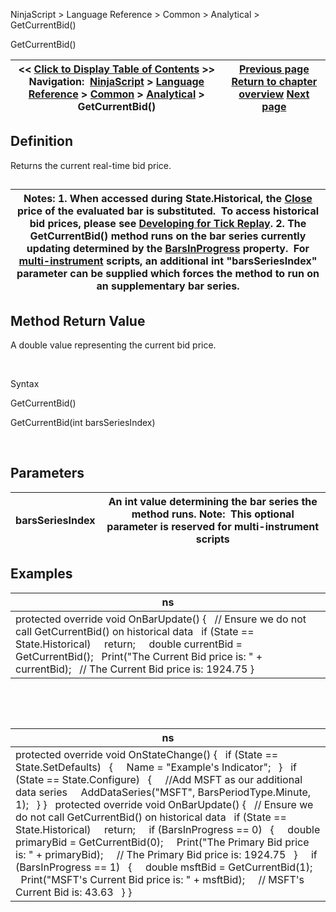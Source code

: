 ﻿


NinjaScript \> Language Reference \> Common \> Analytical \> GetCurrentBid()






















GetCurrentBid()







| \<\< [Click to Display Table of Contents](getcurrentbid.md) \>\> **Navigation:**     [NinjaScript](ninjascript-1.md) \> [Language Reference](language_reference_wip-1.md) \> [Common](common-1.md) \> [Analytical](market_data-1.md) \> GetCurrentBid() | [Previous page](getcurrentaskvolume-1.md) [Return to chapter overview](market_data-1.md) [Next page](getcurrentbidvolume-1.md) |
| --- | --- |











## Definition


Returns the current real\-time bid price.


## 




| Notes:  1\. When accessed during State.Historical, the [Close](close-1.md) price of the evaluated bar is substituted.  To access historical bid prices, please see [Developing for Tick Replay](developing_for__tick_replay-1.md). 2\. The GetCurrentBid() method runs on the bar series currently updating determined by the [BarsInProgress](barsinprogress-1.md) property.  For [multi\-instrument](multi-time_frame__instruments-1.md) scripts, an additional int "barsSeriesIndex" parameter can be supplied which forces the method to run on an supplementary bar series. |
| --- |



## 


## 


## Method Return Value


A double value representing the current bid price.


 


Syntax  

GetCurrentBid()  

GetCurrentBid(int barsSeriesIndex)


 


## Parameters




| barsSeriesIndex | An int value determining the bar series the method runs. Note:  This optional parameter is reserved for multi\-instrument scripts |
| --- | --- |



## 


## 


## Examples




| ns |
| --- |
| protected override void OnBarUpdate() {    // Ensure we do not call GetCurrentBid() on historical data    if (State \=\= State.Historical)      return;      double currentBid \= GetCurrentBid();    Print("The Current Bid price is: " \+ currentBid);    // The Current Bid price is: 1924\.75 } |



 


 




| ns |
| --- |
| protected override void OnStateChange() {    if (State \=\= State.SetDefaults)    {      Name \= "Example's Indicator";    }    if (State \=\= State.Configure)    {      //Add MSFT as our additional data series      AddDataSeries("MSFT", BarsPeriodType.Minute, 1);    } }   protected override void OnBarUpdate() {    // Ensure we do not call GetCurrentBid() on historical data    if (State \=\= State.Historical)      return;      if (BarsInProgress \=\= 0)    {      double primaryBid \= GetCurrentBid(0);      Print("The Primary Bid price is: " \+ primaryBid);      // The Primary Bid price is: 1924\.75    }      if (BarsInProgress \=\= 1)    {      double msftBid \= GetCurrentBid(1);      Print("MSFT's Current Bid price is: " \+ msftBid);      // MSFT's Current Bid is: 43\.63    } } |









